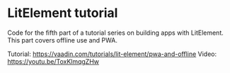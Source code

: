 # LitElement tutorial

Code for the fifth part of a tutorial series on building apps with LitElement. This part covers offline use and PWA.

Tutorial: https://vaadin.com/tutorials/lit-element/pwa-and-offline
Video: https://youtu.be/ToxKlmqgZHw
